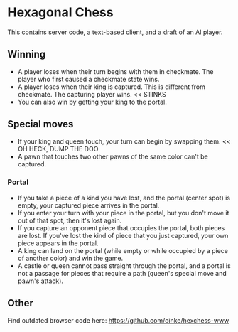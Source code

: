 # Hexagonal Chess

This contains server code, a text-based client, and a draft of an AI player.

## Winning

* A player loses when their turn begins with them in checkmate. The player who first caused a checkmate state wins. 
* A player loses when their king is captured. This is different from checkmate. The capturing player wins. << STINKS
* You can also win by getting your king to the portal.

## Special moves

* If your king and queen touch, your turn can begin by swapping them. << OH HECK, DUMP THE DOO
* A pawn that touches two other pawns of the same color can't be captured.

### Portal

* If you take a piece of a kind you have lost, and the portal (center spot) is empty, your captured piece arrives in the portal.
* If you enter your turn with your piece in the portal, but you don't move it out of that spot, then it's lost again.
* If you capture an opponent piece that occupies the portal, both pieces are lost. If you've lost the kind of piece that you just captured, your own piece appears in the portal.
* A king can land on the portal (while empty or while occupied by a piece of another color) and win the game.
* A castle or queen cannot pass straight through the portal, and a portal is not a passage for pieces that require a path (queen's special move and pawn's attack).

## Other

Find outdated browser code here: https://github.com/oinke/hexchess-www
